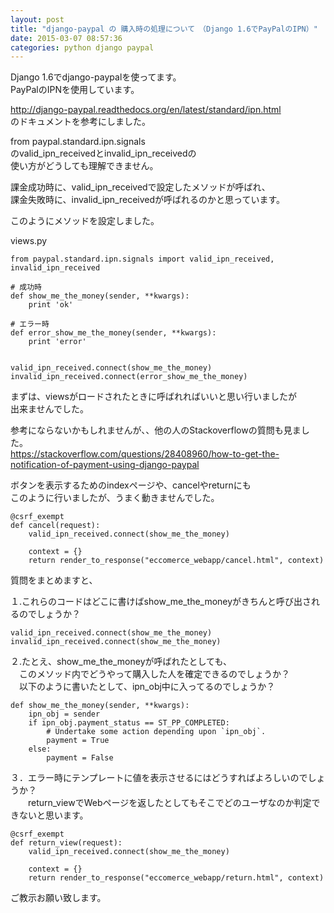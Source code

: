 ```yaml
---
layout: post
title: "django-paypal の 購入時の処理について　（Django 1.6でPayPalのIPN）"
date: 2015-03-07 08:57:36
categories: python django paypal
---
```

<p>Django 1.6でdjango-paypalを使ってます。<br>
PayPalのIPNを使用しています。</p>

<p><a href="http://django-paypal.readthedocs.org/en/latest/standard/ipn.html" rel="nofollow noreferrer">http://django-paypal.readthedocs.org/en/latest/standard/ipn.html</a><br>
のドキュメントを参考にしました。</p>

<p>from paypal.standard.ipn.signals<br>
のvalid_ipn_receivedとinvalid_ipn_receivedの<br>
使い方がどうしても理解できません。</p>

<p>課金成功時に、valid_ipn_receivedで設定したメソッドが呼ばれ、<br>
課金失敗時に、invalid_ipn_receivedが呼ばれるのかと思っています。</p>

<p>このようにメソッドを設定しました。</p>

<p>views.py</p>

<pre><code>from paypal.standard.ipn.signals import valid_ipn_received, invalid_ipn_received

# 成功時
def show_me_the_money(sender, **kwargs):
    print 'ok'

# エラー時
def error_show_me_the_money(sender, **kwargs):
    print 'error'


valid_ipn_received.connect(show_me_the_money)
invalid_ipn_received.connect(error_show_me_the_money)
</code></pre>

<p>まずは、viewsがロードされたときに呼ばれればいいと思い行いましたが<br>
出来ませんでした。</p>

<p>参考にならないかもしれませんが、、他の人のStackoverflowの質問も見ました。<br>
<a href="https://stackoverflow.com/questions/28408960/how-to-get-the-notification-of-payment-using-django-paypal">https://stackoverflow.com/questions/28408960/how-to-get-the-notification-of-payment-using-django-paypal</a></p>

<p>ボタンを表示するためのindexページや、cancelやreturnにも<br>
このように行いましたが、うまく動きませんでした。</p>

<pre><code>@csrf_exempt
def cancel(request):
    valid_ipn_received.connect(show_me_the_money)

    context = {}
    return render_to_response("eccomerce_webapp/cancel.html", context)
</code></pre>

<p>質問をまとめますと、</p>

<p>１.これらのコードはどこに書けばshow_me_the_moneyがきちんと呼び出されるのでしょうか？</p>

<pre><code>valid_ipn_received.connect(show_me_the_money)
invalid_ipn_received.connect(show_me_the_money)
</code></pre>

<p>２.たとえ、show_me_the_moneyが呼ばれたとしても、<br>
　このメソッド内でどうやって購入した人を確定できるのでしょうか？<br>
　以下のように書いたとして、ipn_obj中に入ってるのでしょうか？</p>

<pre><code>def show_me_the_money(sender, **kwargs):
    ipn_obj = sender
    if ipn_obj.payment_status == ST_PP_COMPLETED:
        # Undertake some action depending upon `ipn_obj`.
        payment = True
    else:
        payment = False
</code></pre>

<p>３．エラー時にテンプレートに値を表示させるにはどうすればよろしいのでしょうか？<br>
　　return_viewでWebページを返したとしてもそこでどのユーザなのか判定できないと思います。</p>

<pre><code>@csrf_exempt
def return_view(request):
    valid_ipn_received.connect(show_me_the_money)

    context = {}
    return render_to_response("eccomerce_webapp/return.html", context)
</code></pre>

<p>ご教示お願い致します。</p>
